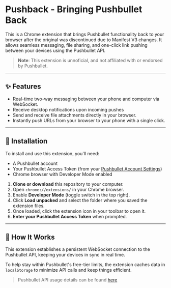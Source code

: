 # Pushback - Bringing Pushbullet Back

This is a Chrome extension that brings Pushbullet functionality back to your browser after the original was discontinued due to Manifest V3 changes. It allows seamless messaging, file sharing, and one-click link pushing between your devices using the Pushbullet API.

> **Note**: This extension is unnoficial, and not affiliated with or endorsed by Pushbullet.

---

## ✨ Features

- Real-time two-way messaging between your phone and computer via WebSocket.
- Receive desktop notifications upon incoming pushes
- Send and receive file attachments directly in your browser.
- Instantly push URLs from your browser to your phone with a single click.

---

## 🚀 Installation

To install and use this extension, you'll need:

- A Pushbullet account
- Your Pushbullet Access Token (from your [Pushbullet Account Settings](https://www.pushbullet.com/#settings))
- Chrome browser with Developer Mode enabled

1. **Clone or download** this repository to your computer.
2. Open `chrome://extensions/` in your Chrome browser.
3. Enable **Developer Mode** (toggle switch in the top right).
4. Click **Load unpacked** and select the folder where you saved the extension files.
5. Once loaded, click the extension icon in your toolbar to open it.
6. **Enter your Pushbullet Access Token** when prompted.

---

## 📡 How It Works

This extension establishes a persistent WebSocket connection to the Pushbullet API, keeping your devices in sync in real time.

To help stay within Pushbullet's free-tier limits, the extension caches data in `localStorage` to minimize API calls and keep things efficient.

> Pushbullet API usage details can be found [here](https://docs.pushbullet.com/)